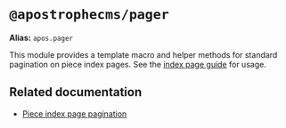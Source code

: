 # `@apostrophecms/pager`

**Alias:** `apos.pager`

This module provides a template macro and helper methods for standard pagination on piece index pages. See the [index page guide](/guide/piece-pages.md#pagination) for usage.

## Related documentation

- [Piece index page pagination](/guide/piece-pages.md#pagination)
